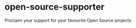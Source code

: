 open-source-supporter
=====================

Proclaim your support for your favourite Open Source projects
